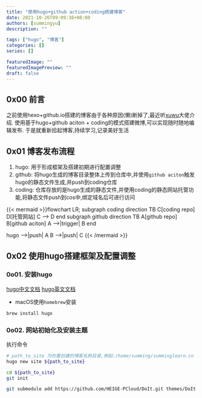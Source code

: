 ```yaml
---
title: "使用hugo+github action+coding搭建博客"
date: 2021-10-26T09:09:38+08:00
authors: [summingyu]
description: ""

tags: ["hugo", "博客"]
categories: []
series: []

featuredImage: ""
featuredImagePreview: ""
draft: false
---
```


## 0x00 前言

之前使用hexo+github.io搭建的博客由于各种原因(懒)断掉了,最近听[xuwu](https://xwlearn.com)大佬介绍.
使用基于hugo+github aciton + coding的模式搭建微博,可以实现随时随地编辑发布.
于是就重新拾起博客,持续学习,记录美好生活

## 0x01 博客发布流程

1. hugo: 用于形成框架及搭建初期进行配置调整
2. github: 将hugo生成的博客目录整体上传到仓库中,并使用`github aciton`触发hugo的静态文件生成,并push到coding仓库
3. coding: 仓库存放的是hugo生成的静态文件,并使用coding的静态网站托管功能,将静态文件push到cos中,绑定域名后可进行访问

{{< mermaid >}}flowchart LR;
subgraph coding
    direction TB
    C[coding repo]
    D[托管网站]
    C --> D
end
subgraph github
    direction TB
    A[github repo]
    B[github aciton]
    A -->|trigger| B
end

hugo -->|push| A
B -->|push| C
{{< /mermaid >}}

## 0x02 使用hugo搭建框架及配置调整

### 0o01. 安装hugo

[hugo中文文档](https://www.gohugo.org/)
[hugo英文文档](https://gohugo.io/)

- macOS使用`homebrew`安装

```bash
brew install hugo
```

### 0o02. 网站初始化及安装主题

执行命令

```bash
# path_to_site 为你要创建的博客名称目录,例如:/home/summing/summinglearn.cn
hugo new site ${path_to_site}

cd ${path_to_site}
git init

git submodule add https://github.com/HEIGE-PCloud/DoIt.git themes/DoIt
```
